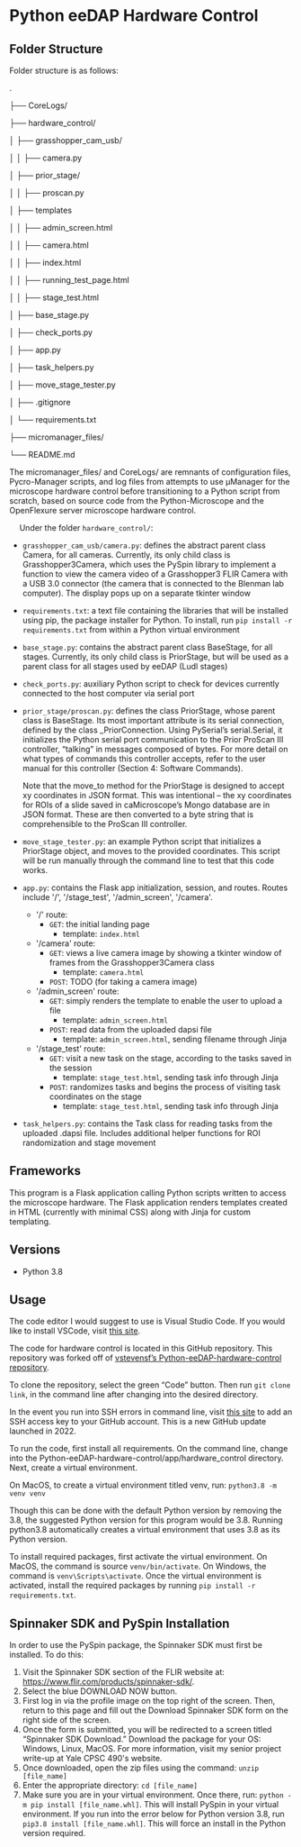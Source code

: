 # Python eeDAP Hardware Control
## Folder Structure
Folder structure is as follows:

.

├── CoreLogs/

├── hardware_control/

│        ├── grasshopper_cam_usb/

│     │     ├── camera.py

│     ├── prior_stage/

│     │     ├── proscan.py

│     ├── templates

│     │     ├── admin_screen.html

│     │     ├── camera.html

│     │     ├── index.html

│     │     ├── running_test_page.html

│     │     ├── stage_test.html

│     ├── base_stage.py

│     ├── check_ports.py

│     ├── app.py

│     ├── task_helpers.py

│     ├── move_stage_tester.py

│     ├── .gitignore

│     └── requirements.txt

├── micromanager_files/

└── README.md


The micromanager_files/ and CoreLogs/ are remnants of configuration files, Pycro-Manager scripts, and log files from attempts to use µManager for the microscope hardware control before transitioning to a Python script from scratch, based on source code from the Python-Microscope and the OpenFlexure server microscope hardware control.

 
Under the folder `hardware_control/`:

- `grasshopper_cam_usb/camera.py`: defines the abstract parent class Camera, for all cameras. Currently, its only child class is Grasshopper3Camera, which uses the PySpin library to implement a function to view the camera video of a Grasshopper3 FLIR Camera with a USB 3.0 connector (the camera that is connected to the Blenman lab computer). The display pops up on a separate tkinter window

- `requirements.txt`: a text file containing the libraries that will be installed using pip, the package installer for Python. To install, run `pip install -r requirements.txt` from within a Python virtual environment

- `base_stage.py`: contains the abstract parent class BaseStage, for all stages. Currently, its only child class is PriorStage, but will be used as a parent class for all stages used by eeDAP (Ludl stages)

- `check_ports.py`: auxiliary Python script to check for devices currently connected to the host computer via serial port

- `prior_stage/proscan.py`: defines the class PriorStage, whose parent class is BaseStage. Its most important attribute is its serial connection, defined by the class _PriorConnection. Using PySerial’s serial.Serial, it initializes the Python serial port communication to the Prior ProScan III controller, “talking” in messages composed of bytes. For more detail on what types of commands this controller accepts, refer to the user manual for this controller (Section 4: Software Commands). 

   Note that the move_to method for the PriorStage is designed to accept xy coordinates in JSON format. This was intentional – the xy coordinates for ROIs of a slide saved in caMicroscope’s Mongo database are in JSON format. These are then converted to a byte string that is comprehensible to the ProScan III controller.

- `move_stage_tester.py`: an example Python script that initializes a PriorStage object, and moves to the provided coordinates. This script will be run manually through the command line to test that this code works.

- `app.py`: contains the Flask app initialization, session, and routes. Routes include '/', '/stage_test', '/admin_screen', '/camera'. 
   - '/' route:
      - `GET`: the initial landing page 
         - template: `index.html`
   - '/camera' route: 
      - `GET`: views a live camera image by showing a tkinter window of frames from the Grasshopper3Camera class
         - template: `camera.html`
      - `POST`: TODO (for taking a camera image)
   - '/admin_screen' route:
      - `GET`: simply renders the template to enable the user to upload a file
         - template: `admin_screen.html`
      - `POST`: read data from the uploaded dapsi file
         - template: `admin_screen.html`, sending filename through Jinja
   - '/stage_test' route:
      - `GET`: visit a new task on the stage, according to the tasks saved in the session
         - template: `stage_test.html`, sending task info through Jinja
      - `POST`: randomizes tasks and begins the process of visiting task coordinates on the stage
         - template: `stage_test.html`, sending task info through Jinja

- `task_helpers.py`: contains the Task class for reading tasks from the uploaded .dapsi file. Includes additional helper functions for ROI randomization and stage movement 

## Frameworks
This program is a Flask application calling Python scripts written to access the microscope hardware. The Flask application renders templates created in HTML (currently with minimal CSS) along with Jinja for custom templating. 

## Versions
- Python 3.8

## Usage
The code editor I would suggest to use is Visual Studio Code. If you would like to install VSCode, visit [this site](https://code.visualstudio.com/). 

The code for hardware control is located in this GitHub repository. This repository was forked off of [vstevensf’s Python-eeDAP-hardware-control repository](https://github.com/vstevensf/Python-eeDAP-hardware-control). 

To clone the repository, select the green “Code” button. Then run `git clone link`, in the command line after changing into the desired directory. 

In the event you run into SSH errors in command line, visit [this site](https://docs.github.com/en/authentication/connecting-to-github-with-ssh/adding-a-new-ssh-key-to-your-github-account) to add an SSH access key to your GitHub account. This is a new GitHub update launched in 2022. 

To run the code, first install all requirements. On the command line, change into the Python-eeDAP-hardware-control/app/hardware_control directory. Next, create a virtual environment. 

On MacOS, to create a virtual environment titled venv, run: `python3.8 -m venv venv`

Though this can be done with the default Python version by removing the 3.8, the suggested Python version for this program would be 3.8. Running python3.8 automatically creates a virtual environment that uses 3.8 as its Python version.

To install required packages, first activate the virtual environment. On MacOS, the command is source `venv/bin/activate`. On Windows, the command is `venv\Scripts\activate`. Once the virtual environment is activated, install the required packages by running `pip install -r requirements.txt`. 

## Spinnaker SDK and PySpin Installation
In order to use the PySpin package, the Spinnaker SDK must first be installed.  To do this:
1.	Visit the Spinnaker SDK section of the FLIR website at: https://www.flir.com/products/spinnaker-sdk/.
2.	Select the blue DOWNLOAD NOW button.
3.	First log in via the profile image on the top right of the screen. Then, return to this page and fill out the Download Spinnaker SDK form on the right side of the screen.
4.	Once the form is submitted, you will be redirected to a screen titled “Spinnaker SDK Download.” Download the package for your OS: Windows, Linux, MacOS. For more information, visit my senior project write-up at Yale CPSC 490's website. 
5.	Once downloaded, open the zip files using the command: `unzip [file_name]`
6.	Enter the appropriate directory: `cd [file_name]`
7.	Make sure you are in your virtual environment. Once there, run: `python -m pip install [file_name.whl]`. This will install PySpin in your virtual environment. If you run into the error below for Python version 3.8, run `pip3.8 install [file_name.whl]`. This will force an install in the Python version required. 

